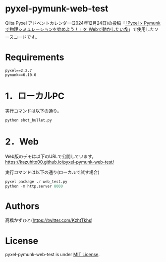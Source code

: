 # pyxel-pymunk-web-test
Qiita Pyxel アドベントカレンダー(2024年12月24日)の投稿「[「Pyxel × Pymunkで物理シミュレーションを始めよう！」を Webで動かしたい🌎](https://qiita.com/Kazuhito/private/cf7f2e0f42f47e611f3e)」で使用したソースコードです。

# Requirements 
```
pyxel==2.2.7
pymunk==6.10.0
```

# 1．ローカルPC
実行コマンドは以下の通り。
```python
python shot_bullet.py
```

# 2．Web
Web版のデモは以下のURLで公開しています。<br>
https://kazuhito00.github.io/pyxel-pymunk-web-test/

実行コマンドは以下の通り(ローカルで試す場合)
```python
pyxel package ./ web_test.py
python -m http.server 8000
```

# Authors
高橋かずひと(https://twitter.com/KzhtTkhs)
 
# License 
pyxel-pymunk-web-test is under [MIT License](LICENSE).
